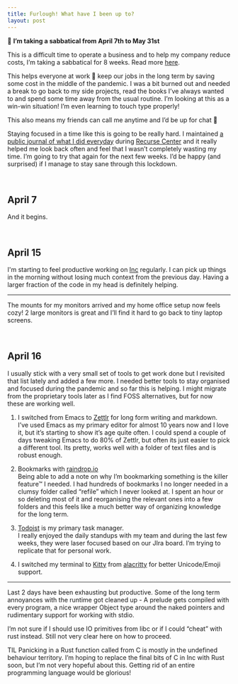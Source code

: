 ```yaml
---
title: Furlough! What have I been up to?
layout: post
---
```


📣 **I’m taking a sabbatical from April 7th to May 31st**

This is a difficult time to operate a business and to help my company reduce costs, I’m taking a sabbatical for 8 weeks. Read more [here](https://techcrunch.com/2020/03/31/monzo-ceo-wont-take-a-salary).

This helps everyone at work 🤞 keep our jobs in the long term by saving some cost in the middle of the pandemic. I was a bit burned out and needed a break to go back to my side projects, read the books I’ve always wanted to and spend some time away from the usual routine. I’m looking at this as a win-win situation! I’m even learning to touch type properly!

This also means my friends can call me anytime and I’d be up for chat 🙌

Staying focused in a time like this is going to be really hard. I maintained [a public journal of what I did everyday](/2017/08/10/rc.html) during [Recurse Center](recurse.com) and it really helped me look back often and feel that I wasn’t completely wasting my time. I’m going to try that again for the next few weeks. I’d be happy (and surprised) if I manage to stay sane through this lockdown.

## April 7

And it begins.

## April 15

I'm starting to feel productive working on [Inc] regularly. I can pick up things in the morning without losing much context from the previous day. Having a larger fraction of the code in my head is definitely helping.

---

The mounts for my monitors arrived and my home office setup now feels cozy! 2 large monitors is great and I’ll find it hard to go back to tiny laptop screens.

## April 16

I usually stick with a very small set of tools to get work done but I revisited that list lately and added a few more. I needed better tools to stay organised and focused during the pandemic and so far this is helping.  I might migrate from the proprietary tools later as I find FOSS alternatives, but for now these are working well.

1. I switched from Emacs to [Zettlr](zettlr.com) for long form writing and markdown.  
I’ve used Emacs as my primary editor for almost 10 years now and I love it, but it’s starting to show it’s age quite often. I could spend a couple of days tweaking Emacs to do 80% of Zettlr, but often its just easier to pick a different tool. Its pretty, works well with a folder of text files and is robust enough.

2. Bookmarks with [raindrop.io](raindrop.io)  
Being able to add a note on why I’m bookmarking something is the killer feature™ I needed. I had hundreds of bookmarks I no longer needed in a clumsy folder called “refile” which I never looked at. I spent an hour or so deleting most of it and reorganising the relevant ones into a few folders and this feels like a much better way of organizing knowledge for the long term.

3. [Todoist](todoist.com) is my primary task manager.  
I really enjoyed the daily standups with my team and during the last few weeks, they were laser focused based on our JIra board. I’m trying to replicate that for personal work.

4. I switched my terminal to [Kitty](https://sw.kovidgoyal.net/kitty) from [alacritty](https://github.com/alacritty/alacritty) for better Unicode/Emoji support.

---

Last 2 days have been exhausting but productive. Some of the long term annoyances with the runtime got cleaned up - A prelude gets compiled with every program, a nice wrapper Object type around the naked pointers and rudimentary support for working with stdio. 

I’m not sure if I should use IO primitives from libc or if I could “cheat” with rust instead. Still not very clear here on how to proceed.

TIL Panicking in a Rust function called from C is mostly in the undefined behaviour territory. I’m hoping to replace the final bits of C in Inc with Rust soon, but I’m not very hopeful about this. Getting rid of an entire programming language would be glorious!


<style type="text/css">
      h2 {margin-top: 60px;}
 </style>

[Furlough]: https://www.gov.uk/guidance/check-if-you-could-be-covered-by-the-coronavirus-job-retention-scheme
[Inc]: https://github.com/jaseemabid/inc

